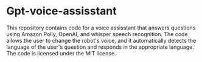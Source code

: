 # Gpt-voice-assisstant
This repository contains code for a voice assisstant that answers questions using Amazon Polly, OpenAI, and whisper speech recognition. The code allows the user to change the robot's voice, and it automatically detects the language of the user's question and responds in the appropriate language. The code is licensed under the MIT license.
